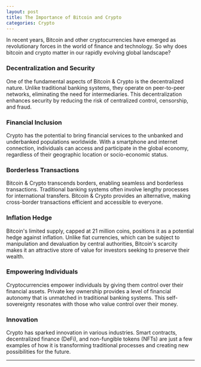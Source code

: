 ```yaml
---
layout: post
title: The Importance of Bitcoin and Crypto
categories: Crypto
---
```


In recent years, Bitcoin and other cryptocurrencies have emerged as revolutionary forces in the world of finance and technology. So why does bitcoin and crypto matter in our rapidly evolving global landscape?

### Decentralization and Security

One of the fundamental aspects of Bitcoin & Crypto is the decentralized nature. Unlike traditional banking systems, they operate on peer-to-peer networks, eliminating the need for intermediaries. This decentralization enhances security by reducing the risk of centralized control, censorship, and fraud.

### Financial Inclusion

Crypto has the potential to bring financial services to the unbanked and underbanked populations worldwide. With a smartphone and internet connection, individuals can access and participate in the global economy, regardless of their geographic location or socio-economic status.

### Borderless Transactions

Bitcoin & Crypto transcends borders, enabling seamless and borderless transactions. Traditional banking systems often involve lengthy processes for international transfers. Bitcoin & Crypto provides an alternative, making cross-border transactions efficient and accessible to everyone.

### Inflation Hedge

Bitcoin's limited supply, capped at 21 million coins, positions it as a potential hedge against inflation. Unlike fiat currencies, which can be subject to manipulation and devaluation by central authorities, Bitcoin's scarcity makes it an attractive store of value for investors seeking to preserve their wealth.

### Empowering Individuals

Cryptocurrencies empower individuals by giving them control over their financial assets. Private key ownership provides a level of financial autonomy that is unmatched in traditional banking systems. This self-sovereignty resonates with those who value control over their money.

### Innovation

Crypto has sparked innovation in various industries. Smart contracts, decentralized finance (DeFi), and non-fungible tokens (NFTs) are just a few examples of how it is transforming traditional processes and creating new possibilities for the future.



---

